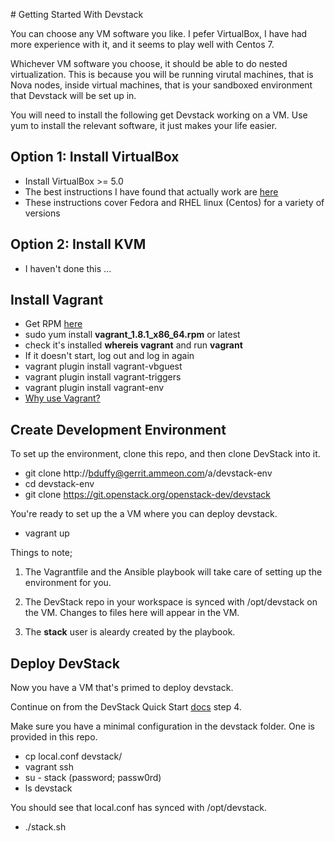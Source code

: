 # Getting Started With Devstack

You can choose any VM software you like. I pefer VirtualBox, I have had 
more experience with it, and it seems to play well with Centos 7.

Whichever VM software you choose, it should be able to do nested
virtualization. This is because you will be running virutal machines, 
that is Nova nodes, inside virtual machines, that is your sandboxed 
environment that Devstack will be set up in.   

You will need to install the following get Devstack working on a VM. Use 
yum to install the relevant software, it just makes your life easier.

## Option 1: Install VirtualBox

- Install VirtualBox >= 5.0
- The best instructions I have found that actually work are [here](http://www.if-not-true-then-false.com/2010/install-virtualbox-with-yum-on-fedora-centos-red-hat-rhel/)
- These instructions cover Fedora and RHEL linux (Centos) for a variety of versions

## Option 2: Install KVM

- I haven't done this ...

## Install Vagrant

- Get RPM [here](https://www.vagrantup.com/downloads.html)
- sudo yum install **vagrant_1.8.1_x86_64.rpm** or latest
- check it's installed **whereis vagrant** and run **vagrant**
- If it doesn't start, log out and log in again
- vagrant plugin install vagrant-vbguest
- vagrant plugin install vagrant-triggers
- vagrant plugin install vagrant-env
- [Why use Vagrant?](https://www.vagrantup.com/docs/why-vagrant/)

## Create Development Environment

To set up the environment, clone this repo, and then clone DevStack
into it. 

- git clone http://bduffy@gerrit.ammeon.com/a/devstack-env
- cd devstack-env
- git clone https://git.openstack.org/openstack-dev/devstack

You're ready to set up the a VM where you can deploy devstack.

- vagrant up

Things to note;

1. The Vagrantfile and the Ansible playbook will take care of 
setting up the environment for you. 

2. The DevStack repo in your workspace is synced with /opt/devstack on 
the VM. Changes to files here will appear in the VM. 

3. The **stack** user is aleardy created by the playbook.

## Deploy DevStack

Now you have a VM that's primed to deploy devstack. 

Continue on from the DevStack Quick Start 
[docs](http://docs.openstack.org/developer/devstack/) step 4.

Make sure you have a minimal configuration in the devstack folder. 
One is provided in this repo.

- cp local.conf devstack/
- vagrant ssh
- su - stack  (password; passw0rd)
- ls devstack

You should see that local.conf has synced with /opt/devstack. 

- ./stack.sh
